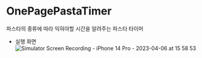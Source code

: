 # OnePagePastaTimer
파스타의 종류에 따라 익혀야할 시간을 알려주는 파스타 타이머

- 실행 화면
![Simulator Screen Recording - iPhone 14 Pro - 2023-04-06 at 15 58 53](https://user-images.githubusercontent.com/119280160/230296139-97db8f4a-3d78-4e25-b543-dc41d3185285.gif)


